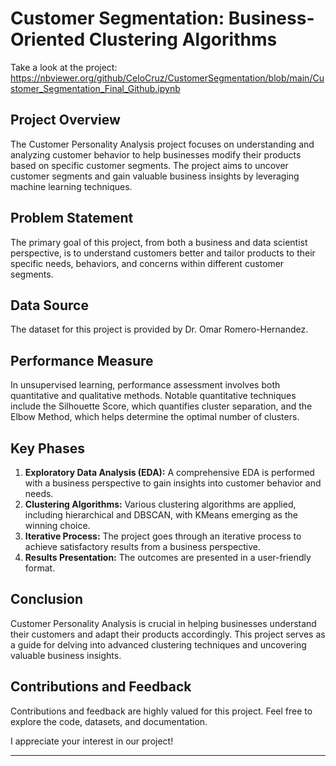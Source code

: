 # Customer Segmentation: Business-Oriented Clustering Algorithms

Take a look at the project: https://nbviewer.org/github/CeloCruz/CustomerSegmentation/blob/main/Customer_Segmentation_Final_Github.ipynb

## Project Overview
The Customer Personality Analysis project focuses on understanding and analyzing customer behavior to help businesses modify their products based on specific customer segments. The project aims to uncover customer segments and gain valuable business insights by leveraging machine learning techniques.

## Problem Statement
The primary goal of this project, from both a business and data scientist perspective, is to understand customers better and tailor products to their specific needs, behaviors, and concerns within different customer segments.

## Data Source
The dataset for this project is provided by Dr. Omar Romero-Hernandez.

## Performance Measure
In unsupervised learning, performance assessment involves both quantitative and qualitative methods. Notable quantitative techniques include the Silhouette Score, which quantifies cluster separation, and the Elbow Method, which helps determine the optimal number of clusters.

## Key Phases
1. **Exploratory Data Analysis (EDA):** A comprehensive EDA is performed with a business perspective to gain insights into customer behavior and needs.
2. **Clustering Algorithms:** Various clustering algorithms are applied, including hierarchical and DBSCAN, with KMeans emerging as the winning choice.
3. **Iterative Process:** The project goes through an iterative process to achieve satisfactory results from a business perspective.
4. **Results Presentation:** The outcomes are presented in a user-friendly format.

## Conclusion
Customer Personality Analysis is crucial in helping businesses understand their customers and adapt their products accordingly. This project serves as a guide for delving into advanced clustering techniques and uncovering valuable business insights.

## Contributions and Feedback
Contributions and feedback are highly valued for this project. Feel free to explore the code, datasets, and documentation.

I appreciate your interest in our project!

---
